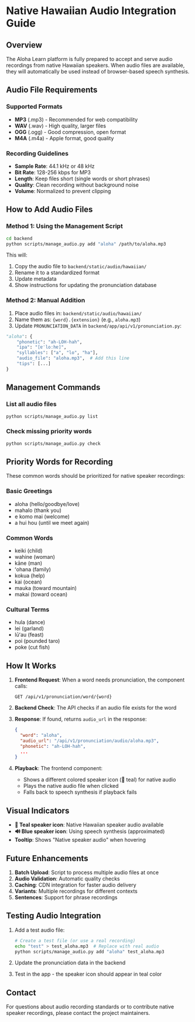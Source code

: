 # Native Hawaiian Audio Integration Guide

## Overview
The Aloha Learn platform is fully prepared to accept and serve audio recordings from native Hawaiian speakers. When audio files are available, they will automatically be used instead of browser-based speech synthesis.

## Audio File Requirements

### Supported Formats
- **MP3** (.mp3) - Recommended for web compatibility
- **WAV** (.wav) - High quality, larger files
- **OGG** (.ogg) - Good compression, open format
- **M4A** (.m4a) - Apple format, good quality

### Recording Guidelines
- **Sample Rate**: 44.1 kHz or 48 kHz
- **Bit Rate**: 128-256 kbps for MP3
- **Length**: Keep files short (single words or short phrases)
- **Quality**: Clean recording without background noise
- **Volume**: Normalized to prevent clipping

## How to Add Audio Files

### Method 1: Using the Management Script

```bash
cd backend
python scripts/manage_audio.py add "aloha" /path/to/aloha.mp3
```

This will:
1. Copy the audio file to `backend/static/audio/hawaiian/`
2. Rename it to a standardized format
3. Update metadata
4. Show instructions for updating the pronunciation database

### Method 2: Manual Addition

1. Place audio files in: `backend/static/audio/hawaiian/`
2. Name them as: `{word}.{extension}` (e.g., `aloha.mp3`)
3. Update `PRONUNCIATION_DATA` in `backend/app/api/v1/pronunciation.py`:

```python
"aloha": {
    "phonetic": "ah-LOH-hah",
    "ipa": "[ɐˈloːhɐ]",
    "syllables": ["a", "lo", "ha"],
    "audio_file": "aloha.mp3",  # Add this line
    "tips": [...]
}
```

## Management Commands

### List all audio files
```bash
python scripts/manage_audio.py list
```

### Check missing priority words
```bash
python scripts/manage_audio.py check
```

## Priority Words for Recording

These common words should be prioritized for native speaker recordings:

### Basic Greetings
- aloha (hello/goodbye/love)
- mahalo (thank you)
- e komo mai (welcome)
- a hui hou (until we meet again)

### Common Words
- keiki (child)
- wahine (woman)
- kāne (man)
- ʻohana (family)
- kokua (help)
- kai (ocean)
- mauka (toward mountain)
- makai (toward ocean)

### Cultural Terms
- hula (dance)
- lei (garland)
- lūʻau (feast)
- poi (pounded taro)
- poke (cut fish)

## How It Works

1. **Frontend Request**: When a word needs pronunciation, the component calls:
   ```
   GET /api/v1/pronunciation/word/{word}
   ```

2. **Backend Check**: The API checks if an audio file exists for the word

3. **Response**: If found, returns `audio_url` in the response:
   ```json
   {
     "word": "aloha",
     "audio_url": "/api/v1/pronunciation/audio/aloha.mp3",
     "phonetic": "ah-LOH-hah",
     ...
   }
   ```

4. **Playback**: The frontend component:
   - Shows a different colored speaker icon (🎵 teal) for native audio
   - Plays the native audio file when clicked
   - Falls back to speech synthesis if playback fails

## Visual Indicators

- **🎵 Teal speaker icon**: Native Hawaiian speaker audio available
- **🔊 Blue speaker icon**: Using speech synthesis (approximated)
- **Tooltip**: Shows "Native speaker audio" when hovering

## Future Enhancements

1. **Batch Upload**: Script to process multiple audio files at once
2. **Audio Validation**: Automatic quality checks
3. **Caching**: CDN integration for faster audio delivery
4. **Variants**: Multiple recordings for different contexts
5. **Sentences**: Support for phrase recordings

## Testing Audio Integration

1. Add a test audio file:
   ```bash
   # Create a test file (or use a real recording)
   echo "test" > test_aloha.mp3  # Replace with real audio
   python scripts/manage_audio.py add "aloha" test_aloha.mp3
   ```

2. Update the pronunciation data in the backend

3. Test in the app - the speaker icon should appear in teal color

## Contact

For questions about audio recording standards or to contribute native speaker recordings, please contact the project maintainers.
